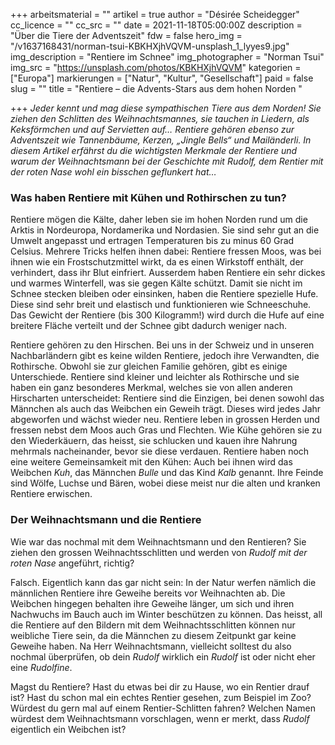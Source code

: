+++
arbeitsmaterial = ""
artikel = true
author = "Désirée Scheidegger"
cc_licence = ""
cc_src = ""
date = 2021-11-18T05:00:00Z
description = "Über die Tiere der Adventszeit"
fdw = false
hero_img = "/v1637168431/norman-tsui-KBKHXjhVQVM-unsplash_1_lyyes9.jpg"
img_description = "Rentiere im Schnee"
img_photographer = "Norman Tsui"
img_src = "https://unsplash.com/photos/KBKHXjhVQVM"
kategorien = ["Europa"]
markierungen = ["Natur", "Kultur", "Gesellschaft"]
paid = false
slug = ""
title = "Rentiere – die Advents-Stars aus dem hohen Norden  "

+++
_Jeder kennt und mag diese sympathischen Tiere aus dem Norden! Sie ziehen den Schlitten des Weihnachtsmannes, sie tauchen in Liedern, als Keksförmchen und auf Servietten auf… Rentiere gehören ebenso zur Adventszeit wie Tannenbäume, Kerzen, „Jingle Bells“ und Mailänderli. In diesem Artikel erfährst du die wichtigsten Merkmale der Rentiere und warum der Weihnachtsmann bei der Geschichte mit Rudolf, dem Rentier mit der roten Nase wohl ein bisschen geflunkert hat…_

### Was haben Rentiere mit Kühen und Rothirschen zu tun?

Rentiere mögen die Kälte, daher leben sie im hohen Norden rund um die Arktis in Nordeuropa, Nordamerika und Nordasien. Sie sind sehr gut an die Umwelt angepasst und ertragen Temperaturen bis zu minus 60 Grad Celsius. Mehrere Tricks helfen ihnen dabei: Rentiere fressen Moos, was bei ihnen wie ein Frostschutzmittel wirkt, da es einen Wirkstoff enthält, der verhindert, dass ihr Blut einfriert. Ausserdem haben Rentiere ein sehr dickes und warmes Winterfell, was sie gegen Kälte schützt. Damit sie nicht im Schnee stecken bleiben oder einsinken, haben die Rentiere spezielle Hufe. Diese sind sehr breit und elastisch und funktionieren wie Schneeschuhe. Das Gewicht der Rentiere (bis 300 Kilogramm!) wird durch die Hufe auf eine breitere Fläche verteilt und der Schnee gibt dadurch weniger nach.

Rentiere gehören zu den Hirschen. Bei uns in der Schweiz und in unseren Nachbarländern gibt es keine wilden Rentiere, jedoch ihre Verwandten, die Rothirsche. Obwohl sie zur gleichen Familie gehören, gibt es einige Unterschiede. Rentiere sind kleiner und leichter als Rothirsche und sie haben ein ganz besonderes Merkmal, welches sie von allen anderen Hirscharten unterscheidet: Rentiere sind die Einzigen, bei denen sowohl das Männchen als auch das Weibchen ein Geweih trägt. Dieses wird jedes Jahr abgeworfen und wächst wieder neu. Rentiere leben in grossen Herden und fressen nebst dem Moos auch Gras und Flechten. Wie Kühe gehören sie zu den Wiederkäuern, das heisst, sie schlucken und kauen ihre Nahrung mehrmals nacheinander, bevor sie diese verdauen. Rentiere haben noch eine weitere Gemeinsamkeit mit den Kühen: Auch bei ihnen wird das Weibchen _Kuh_, das Männchen _Bulle_ und das Kind _Kalb_ genannt. Ihre Feinde sind Wölfe, Luchse und Bären, wobei diese meist nur die alten und kranken Rentiere erwischen.

### Der Weihnachtsmann und die Rentiere

Wie war das nochmal mit dem Weihnachtsmann und den Rentieren? Sie ziehen den grossen Weihnachtsschlitten und werden von _Rudolf mit der roten Nase_ angeführt, richtig?

Falsch. Eigentlich kann das gar nicht sein: In der Natur werfen nämlich die männlichen Rentiere ihre Geweihe bereits vor Weihnachten ab. Die Weibchen hingegen behalten ihre Geweihe länger, um sich und ihren Nachwuchs im Bauch auch im Winter beschützen zu können. Das heisst, all die Rentiere auf den Bildern mit dem Weihnachtsschlitten können nur weibliche Tiere sein, da die Männchen zu diesem Zeitpunkt gar keine Geweihe haben. Na Herr Weihnachtsmann, vielleicht solltest du also nochmal überprüfen, ob dein _Rudolf_ wirklich ein _Rudolf_ ist oder nicht eher eine _Rudolfine_.

Magst du Rentiere? Hast du etwas bei dir zu Hause, wo ein Rentier drauf ist? Hast du schon mal ein echtes Rentier gesehen, zum Beispiel im Zoo? Würdest du gern mal auf einem Rentier-Schlitten fahren? Welchen Namen würdest dem Weihnachtsmann vorschlagen, wenn er merkt, dass _Rudolf_ eigentlich ein Weibchen ist?